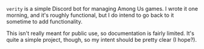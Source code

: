 `verity` is a simple Discord bot for managing Among Us games. I wrote it one morning, and it's roughly functional, but I do intend to go back to it sometime to add functionality.

This isn't really meant for public use, so documentation is fairly limited. It's quite a simple project, though, so my intent should be pretty clear (I hope?).
